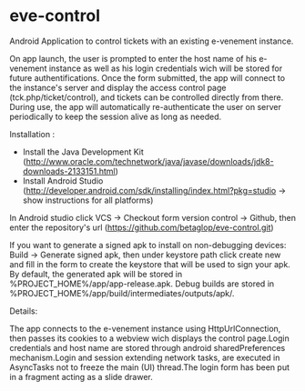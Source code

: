 # eve-control
Android Application to control tickets with an existing e-venement instance.

On app launch, the user is prompted to enter the host name of his e-venement instance as well as his login credentials wich will be stored for future authentifications.
Once the form submitted, the app will connect to the instance's server and display the access control page (tck.php/ticket/control), and tickets can be controlled directly from there.
During use, the app will automatically re-authenticate the user on server periodically to keep the session alive as long as needed.

Installation :

- Install the Java Development Kit (http://www.oracle.com/technetwork/java/javase/downloads/jdk8-downloads-2133151.html)
- Install Android Studio (http://developer.android.com/sdk/installing/index.html?pkg=studio -> show instructions for all platforms)

In Android studio click VCS -> Checkout form version control -> Github, then enter the repository's url (https://github.com/betaglop/eve-control.git)

If you want to generate a signed apk to install on non-debugging devices: Build -> Generate signed apk, then under keystore path click create new and fill in the form to create the keystore that will be used to sign your apk.
By default, the generated apk will be stored in %PROJECT_HOME%/app/app-release.apk.
Debug builds are stored in %PROJECT_HOME%/app/build/intermediates/outputs/apk/.

Details:

The app connects to the e-venement instance using HttpUrlConnection, then passes its cookies to a webview wich displays the control page.Login credentials and host name are stored through android sharedPreferences mechanism.Login and session extending network tasks, are executed in AsyncTasks not to freeze the main (UI) thread.The login form has been put in a fragment acting as a slide drawer.

